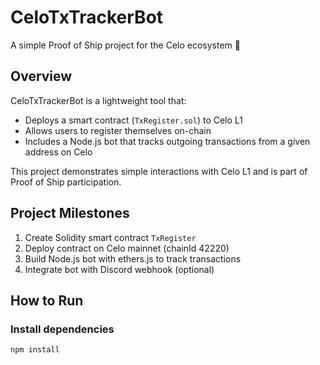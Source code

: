 # CeloTxTrackerBot

A simple Proof of Ship project for the Celo ecosystem 🚀

## Overview
CeloTxTrackerBot is a lightweight tool that:
- Deploys a smart contract (`TxRegister.sol`) to Celo L1
- Allows users to register themselves on-chain
- Includes a Node.js bot that tracks outgoing transactions from a given address on Celo

This project demonstrates simple interactions with Celo L1 and is part of Proof of Ship participation.

## Project Milestones
1. Create Solidity smart contract `TxRegister`
2. Deploy contract on Celo mainnet (chainId 42220)
3. Build Node.js bot with ethers.js to track transactions
4. Integrate bot with Discord webhook (optional)

## How to Run
### Install dependencies
```bash
npm install
